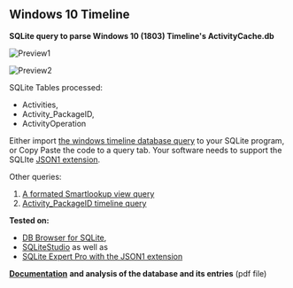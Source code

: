 <!-- saved from url=(0023) https://kacos2000.github.io/WindowsTimeline/ --> 
<!-- https://guides.github.com/features/mastering-markdown/ --> 

## Windows 10 Timeline

**SQLite query to parse Windows 10 (1803) Timeline's ActivityCache.db**


![Preview1](https://raw.githubusercontent.com/kacos2000/WindowsTimeline/master/Preview1.PNG)


![Preview2](https://raw.githubusercontent.com/kacos2000/WindowsTimeline/master/Preview2.PNG)


SQLite Tables processed:

- Activities,
- Activity_PackageID,
- ActivityOperation

Either import [the windows timeline database query](WindowsTimeline.sql) to your SQLite program, or Copy Paste the code to a query tab.
Your software needs to support the SQLIte [JSON1 extension](https://www.sqlite.org/json1.html).

Other queries:

1. [A formated Smartlookup view query](SmartLookup.sql)
2. [Activity_PackageID timeline query](Activity_PackageID_Timeline.sql)

**Tested on:**
- [DB Browser for SQLite](http://sqlitebrowser.org/),
- [SQLiteStudio](https://sqlitestudio.pl/index.rvt) as well as
- [SQLite Expert Pro with the JSON1 extension](http://www.sqliteexpert.com/extensions/)

[**Documentation**](WindowsTimeline.pdf) **and analysis of the database and its entries** (pdf file)




